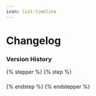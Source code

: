 ```yaml
---
icon: list-timeline
---
```


# Changelog

### Version History&#x20;

{% stepper %}
{% step %}
###


{% endstep %}
{% endstepper %}
